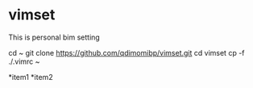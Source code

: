 # vimset
This is personal bim setting

cd ~
git clone https://github.com/qdimomibp/vimset.git
cd vimset
cp -f ./.vimrc ~


*item1
*item2
